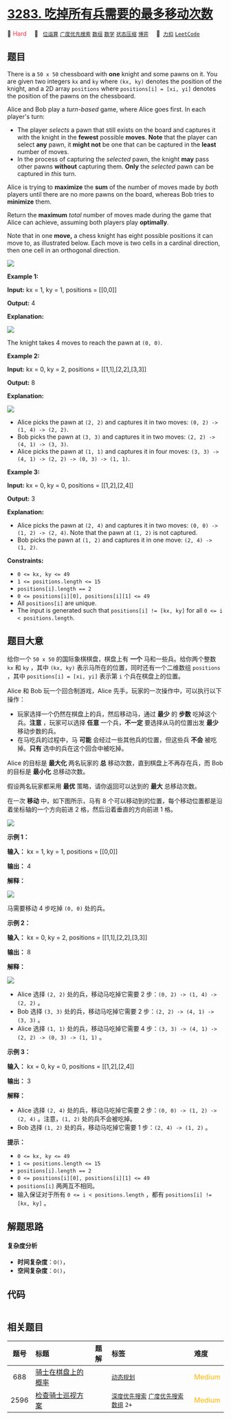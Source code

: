 # [3283. 吃掉所有兵需要的最多移动次数](https://2xiao.github.io/leetcode-js/problem/3283.html)

🔴 <font color=#ff334b>Hard</font>&emsp; 🔖&ensp; [`位运算`](/tag/bit-manipulation.md) [`广度优先搜索`](/tag/breadth-first-search.md) [`数组`](/tag/array.md) [`数学`](/tag/math.md) [`状态压缩`](/tag/bitmask.md) [`博弈`](/tag/game-theory.md)&emsp; 🔗&ensp;[`力扣`](https://leetcode.cn/problems/maximum-number-of-moves-to-kill-all-pawns) [`LeetCode`](https://leetcode.com/problems/maximum-number-of-moves-to-kill-all-pawns)

## 题目

There is a `50 x 50` chessboard with **one** knight and some pawns on it. You
are given two integers `kx` and `ky` where `(kx, ky)` denotes the position of
the knight, and a 2D array `positions` where `positions[i] = [xi, yi]` denotes
the position of the pawns on the chessboard.

Alice and Bob play a _turn-based_ game, where Alice goes first. In each
player's turn:

  * The player _selects_ a pawn that still exists on the board and captures it with the knight in the **fewest** possible **moves**. **Note** that the player can select **any** pawn, it **might not** be one that can be captured in the **least** number of moves.
  * In the process of capturing the _selected_ pawn, the knight **may** pass other pawns **without** capturing them. **Only** the _selected_ pawn can be captured in _this_ turn.

Alice is trying to **maximize** the **sum** of the number of moves made by
_both_ players until there are no more pawns on the board, whereas Bob tries
to **minimize** them.

Return the **maximum** _total_ number of moves made during the game that Alice
can achieve, assuming both players play **optimally**.

Note that in one **move,** a chess knight has eight possible positions it can
move to, as illustrated below. Each move is two cells in a cardinal direction,
then one cell in an orthogonal direction.

![](https://assets.leetcode.com/uploads/2024/08/01/chess_knight.jpg)



**Example 1:**

**Input:** kx = 1, ky = 1, positions = [[0,0]]

**Output:** 4

**Explanation:**

![](https://assets.leetcode.com/uploads/2024/08/16/gif3.gif)

The knight takes 4 moves to reach the pawn at `(0, 0)`.

**Example 2:**

**Input:** kx = 0, ky = 2, positions = [[1,1],[2,2],[3,3]]

**Output:** 8

**Explanation:**

**![](https://assets.leetcode.com/uploads/2024/08/16/gif4.gif)**

  * Alice picks the pawn at `(2, 2)` and captures it in two moves: `(0, 2) -> (1, 4) -> (2, 2)`.
  * Bob picks the pawn at `(3, 3)` and captures it in two moves: `(2, 2) -> (4, 1) -> (3, 3)`.
  * Alice picks the pawn at `(1, 1)` and captures it in four moves: `(3, 3) -> (4, 1) -> (2, 2) -> (0, 3) -> (1, 1)`.

**Example 3:**

**Input:** kx = 0, ky = 0, positions = [[1,2],[2,4]]

**Output:** 3

**Explanation:**

  * Alice picks the pawn at `(2, 4)` and captures it in two moves: `(0, 0) -> (1, 2) -> (2, 4)`. Note that the pawn at `(1, 2)` is not captured.
  * Bob picks the pawn at `(1, 2)` and captures it in one move: `(2, 4) -> (1, 2)`.



**Constraints:**

  * `0 <= kx, ky <= 49`
  * `1 <= positions.length <= 15`
  * `positions[i].length == 2`
  * `0 <= positions[i][0], positions[i][1] <= 49`
  * All `positions[i]` are unique.
  * The input is generated such that `positions[i] != [kx, ky]` for all `0 <= i < positions.length`.


## 题目大意

给你一个 `50 x 50` 的国际象棋棋盘，棋盘上有 **一个**  马和一些兵。给你两个整数 `kx` 和 `ky` ，其中 `(kx, ky)`
表示马所在的位置，同时还有一个二维数组 `positions` ，其中 `positions[i] = [xi, yi]` 表示第 `i`
个兵在棋盘上的位置。

Alice 和 Bob 玩一个回合制游戏，Alice 先手。玩家的一次操作中，可以执行以下操作：

  * 玩家选择一个仍然在棋盘上的兵，然后移动马，通过 **最少**  的 **步数** 吃掉这个兵。**注意**  ，玩家可以选择 **任意**  一个兵，**不一定**  要选择从马的位置出发 **最少**  移动步数的兵。
  * 在马吃兵的过程中，马 **可能**  会经过一些其他兵的位置，但这些兵 **不会**  被吃掉。**只有**  选中的兵在这个回合中被吃掉。

Alice 的目标是 **最大化**  两名玩家的 **总**  移动次数，直到棋盘上不再存在兵，而 Bob 的目标是 **最小化**  总移动次数。

假设两名玩家都采用 **最优**  策略，请你返回可以达到的 **最大**  总移动次数。

在一次 **移动**  中，如下图所示，马有 8 个可以移动到的位置，每个移动位置都是沿着坐标轴的一个方向前进 2 格，然后沿着垂直的方向前进 1 格。

![](https://assets.leetcode.com/uploads/2024/08/01/chess_knight.jpg)



**示例 1：**

**输入：** kx = 1, ky = 1, positions = [[0,0]]

**输出：** 4

**解释：**

![](https://assets.leetcode.com/uploads/2024/08/16/gif3.gif)

马需要移动 4 步吃掉 `(0, 0)` 处的兵。

**示例 2：**

**输入：** kx = 0, ky = 2, positions = [[1,1],[2,2],[3,3]]

**输出：** 8

**解释：**

**![](https://assets.leetcode.com/uploads/2024/08/16/gif4.gif)**

  * Alice 选择 `(2, 2)` 处的兵，移动马吃掉它需要 2 步：`(0, 2) -> (1, 4) -> (2, 2)` 。
  * Bob 选择 `(3, 3)` 处的兵，移动马吃掉它需要 2 步：`(2, 2) -> (4, 1) -> (3, 3)` 。
  * Alice 选择 `(1, 1)` 处的兵，移动马吃掉它需要 4 步：`(3, 3) -> (4, 1) -> (2, 2) -> (0, 3) -> (1, 1)` 。

**示例 3：**

**输入：** kx = 0, ky = 0, positions = [[1,2],[2,4]]

**输出：** 3

**解释：**

  * Alice 选择 `(2, 4)` 处的兵，移动马吃掉它需要 2 步：`(0, 0) -> (1, 2) -> (2, 4)` 。注意，`(1, 2)` 处的兵不会被吃掉。
  * Bob 选择 `(1, 2)` 处的兵，移动马吃掉它需要 1 步：`(2, 4) -> (1, 2)` 。



**提示：**

  * `0 <= kx, ky <= 49`
  * `1 <= positions.length <= 15`
  * `positions[i].length == 2`
  * `0 <= positions[i][0], positions[i][1] <= 49`
  * `positions[i]` 两两互不相同。
  * 输入保证对于所有 `0 <= i < positions.length` ，都有 `positions[i] != [kx, ky]` 。


## 解题思路

#### 复杂度分析

- **时间复杂度**：`O()`，
- **空间复杂度**：`O()`，

## 代码

```javascript

```

## 相关题目

<!-- prettier-ignore -->
| 题号 | 标题 | 题解 | 标签 | 难度 |
| :------: | :------ | :------: | :------ | :------ |
| 688 | [骑士在棋盘上的概率](https://leetcode.com/problems/knight-probability-in-chessboard) |  |  [`动态规划`](/tag/dynamic-programming.md) | <font color=#ffb800>Medium</font> |
| 2596 | [检查骑士巡视方案](https://leetcode.com/problems/check-knight-tour-configuration) |  |  [`深度优先搜索`](/tag/depth-first-search.md) [`广度优先搜索`](/tag/breadth-first-search.md) [`数组`](/tag/array.md) `2+` | <font color=#ffb800>Medium</font> |